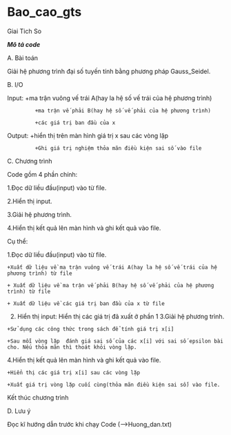 # Bao_cao_gts
Giai Tich So 

***Mô tả code***

A. Bài toán

Giải hệ phương trình đại số tuyến tính bằng phương pháp Gauss_Seidel.

B. I/O

Input:    +ma trận vuông vế trái A(hay la hệ số vế trái của hệ phương trình)

	         +ma trận vế phải B(hay hệ số vế phải của hệ phương trình)
	         
	         +các giá trị ban đầu của x
	         
Output:  +hiển thị trên màn hình giá trị x sau các vòng lặp

	         +Ghi giá trị nghiệm thỏa mãn điều kiện sai số vào file

C. Chương trình


Code gồm 4 phần chính:

  1.Đọc dữ liều đầu(input) vào từ file.
  
  2.Hiển thị input.
  
  3.Giải hệ phương trình.
  
  4.Hiển thị kết quả lên màn hình và ghi kết quả vào file.

Cụ thể:

  1.Đọc dữ liều đầu(input) vào từ file.
  
    +Xuất dữ liệu về ma trận vuông vế trái A(hay la hệ số vế trái của hệ phương trình) từ file
    
    + Xuất dữ liệu về ma trận vế phải B(hay hệ số vế phải của hệ phương trình) từ file
    
    + Xuất dữ liệu về các giá trị ban đầu của x từ file
    
  2. Hiển thị input: Hiển thị các giá trị đã xuất ở phần 1
  3.Giải hệ phương trình.

    +Sử dụng các công thức trong sách để tính giá trị x[i]
    
    +Sau mỗi vòng lặp  đánh giá sai số của các x[i] với sai số epsilon bài cho. Nếu thỏa mãn thì thoát khỏi vòng lặp.
    
  4.Hiển thị kết quả lên màn hình và ghi kết quả vào file.
  
    +Hiển thị các giá trị x[i] sau các vòng lặp
    
    +Xuất giá trị vòng lặp cuối cùng(thỏa mãn điều kiện sai số) vào file.

  Kết thúc chương trình

D. Lưu ý

Đọc kĩ hướng dẫn trước khi chạy Code (-->Huong_dan.txt)
